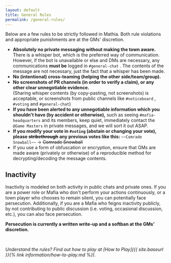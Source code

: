 ```yaml
---
layout: default
title: General Rules
permalink: /general-rules/
---
```


Below are a few rules to be strictly followed in Mathia. Both rule violations and appropriate punishments are at the GMs' discretion.

- **Absolutely no private messaging without making the town aware.**  
 There is a whisper bot, which is the preferred way of communication. However, if the bot is unavailable or else and DMs are necessary, any communications **must be** logged in `#general-chat` . The contents of the message are not necessary, just the fact that a whisper has been made.
- **No (intentional) cross-teaming (helping the other side/team/group).**
- **No screenshots of PR channels (in order to verify a claim), or any other clear unnegotiable evidence.**  
 (Sharing whisper contents (by copy-pasting, not screenshots) is acceptable, or screenshots from public channels like `#noticeboard` , `#voting` and `#general-chat`)
- **If you have been alerted to any unnegotiable information which you shouldn't have (by accident or otherwise),** such as seeing `#mafia-headquarters` and its members, keep quiet, immediately contact the `@Game Masters` in private messages, and we will sort it out ASAP.
- **If you modify your vote in `#voting` (abstain or changing your vote), please ~~strikethrough~~ any previous votes like this:** `~~Comrade Snowball~~` → ~~Comrade Snowball~~
- If you use a form of obfuscation or encryption, ensure that GMs are made aware (privately or otherwise) of a reproducible method for decrypting/decoding the message contents.


## Inactivity
Inactivity is modeled on both activity in public chats and private ones. If you are a power role or Mafia who don't perform your actions continuously, or a town player who chooses to remain silent, you can potentially face persecution. Additionally, if you are a Mafia who feigns inactivity publicly, by not contributing to public discussion (i.e. voting, occasional discussion, etc.), you can also face persecution.

**Persecution is currently a written write-up and a softban at the GMs' discretion.**


<br>

_Understand the rules? Find out how to play at [How to Play]({{ site.baseurl }}{% link information/how-to-play.md %})._
